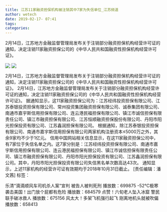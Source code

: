 ```yaml
---
title: 江苏11家融资担保机构被注销其中7家为失信单位_江苏频道
author: wetech
date: 2019-02-17- 07:41
tags: 
categories: 
---
```

2月14日，江苏地方金融监督管理局发布关于注销部分融资担保机构经营许可证的通知，决定注销11家融资担保公司的《中华人民共和国融资性担保机构经营许可证》。
<!-- more -->
                
<img align="center" border="0" src="http://p3.ifengimg.com/a/2019_08/2d6902f6d0e4339_size12_w401_h300.jpg" />
                
<img align="center" border="0" src="http://p2.ifengimg.com/a/2016/0810/204c433878d5cf9size1_w16_h16.png" />
            
2月14日，江苏地方金融监督管理局发布关于注销部分融资担保机构经营许可证的通知，决定注销11家融资担保公司的《中华人民共和国融资性担保机构经营许可证》。
2月14日，江苏地方金融监督管理局发布关于注销部分融资担保机构经营许可证的通知，决定注销11家融资担保公司的《中华人民共和国融资性担保机构经营许可证》。
据通知显示，这11家融资担保公司为：江苏经纬投资担保有限公司、江苏泰银投资担保有限公司、常州投资集团融资担保有限公司、诚泰集团有限公司、南通市嘉宇斯信用担保有限公司、连云港民福担保有限公司、镇江市诚信担保有限责任公司、镇江市融资担保有限公司、江苏恒顺融资担保股份有限公司、丹阳市阳光担保投资有限公司、江苏鑫润担保有限公司。
根据通知，除江苏泰银投资担保有限公司、南通市嘉宇斯信用担保有限公司两家机构注册资本≤5000万之外，其余9家均不少于1亿元。
信用中国网站相关信息显示，在这11家融资担保公司中，有7家位于失信名单之内。这7家分别是：江苏经纬投资担保有限公司、南通市嘉宇斯信用担保有限公司、连云港民福担保有限公司、镇江市诚信担保有限责任公司、镇江市融资担保有限公司、丹阳市阳光担保投资有限公司、江苏鑫润担保有限公司。其中，丹阳市阳光担保投资有限公司失信黑名单次数高达43次。
通知显示，上述11家机构的经营许可证有效期均于2018年10月31日截止。
[责任编辑：潘文茜]
标签：
 
 
             
乐清“滴滴顺风车司机杀人案“宣判 被告人被判死刑
播放数：699875
-52℃极寒袭击美国！出门放个屁都有危险
播放数：684579
点赞！六旬老人坠入冰窟 警民联手破冰救人
播放数：675156
风太大！多架飞机强行起飞 刚离地机头就被吹偏
播放数：658413
